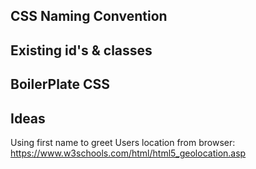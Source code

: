 ## CSS Naming Convention


## Existing id's & classes


## BoilerPlate CSS


## Ideas
Using first name to greet
Users location from browser: https://www.w3schools.com/html/html5_geolocation.asp